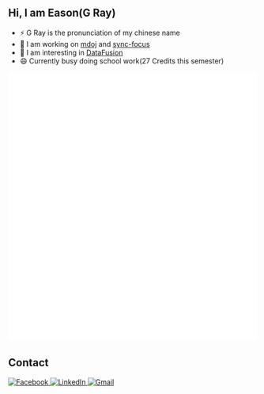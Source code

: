 ## Hi, I am Eason(G Ray)

- ⚡ G Ray is the pronunciation of my chinese name
- 🔭 I am working on [mdoj](https://github.com/mdcpp/mdoj) and [sync-focus](https://github.com/gdsc-ncku/sync-focus)
- 🌱 I am interesting in [DataFusion](https://datafusion.apache.org/)
- 😄 Currently busy doing school work(27 Credits this semester)

![Metrics](https://raw.githubusercontent.com/Eason0729/profile-2/refs/heads/master/github-metrics.svg)

## Contact

<div>
    <a href="https://www.facebook.com/profile.php?id=100012757084340">
        <img
            src="https://img.shields.io/static/v1?style=for-the-badge&message=Facebook&color=1877F2&logo=Facebook&logoColor=FFFFFF&label="
            alt="Facebook"
        />
    </a>
    <a href="https://www.linkedin.com/in/%E9%82%B1%E9%98%BF%E7%9D%BF/">
        <img
            src="https://img.shields.io/static/v1?style=for-the-badge&message=LinkedIn&color=0A66C2&logo=LinkedIn&logoColor=FFFFFF&label="
            alt="LinkedIn"
        />
    </a>
    <a href="mailto:easonqq0000@gmail.com">
        <img
            src="https://img.shields.io/static/v1?style=for-the-badge&message=Gmail&color=EA4335&logo=Gmail&logoColor=FFFFFF&label="
            alt="Gmail"
        />
    </a>
</div>
